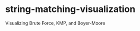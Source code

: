 string-matching-visualization
=============================

Visualizing Brute Force, KMP, and Boyer-Moore
